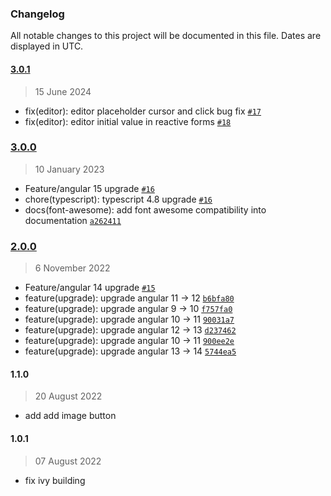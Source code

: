 ### Changelog

All notable changes to this project will be documented in this file. Dates are displayed in UTC.

#### [3.0.1](https://github.com/Raiper34/ngx-simple-text-editor/compare/3.0.0...3.0.1)

> 15 June 2024
- fix(editor): editor placeholder cursor and click bug fix [`#17`](https://github.com/Raiper34/ngx-simple-text-editor/issues/17)
- fix(editor): editor initial value in reactive forms [`#18`](https://github.com/Raiper34/ngx-simple-text-editor/issues/18)

### [3.0.0](https://github.com/Raiper34/ngx-simple-text-editor/compare/2.0.0...3.0.0)

> 10 January 2023

- Feature/angular 15 upgrade [`#16`](https://github.com/Raiper34/ngx-simple-text-editor/pull/16)
- chore(typescript): typescript 4.8 upgrade [`#16`](https://github.com/Raiper34/ngx-simple-text-editor/pull/16)
- docs(font-awesome): add font awesome compatibility into documentation [`a262411`](https://github.com/Raiper34/ngx-simple-text-editor/commit/a262411fc2313c67977807f85b1f55c8ceaea609)

### [2.0.0](https://github.com/Raiper34/ngx-simple-text-editor/compare/1.4.0...2.0.0)

> 6 November 2022

- Feature/angular 14 upgrade [`#15`](https://github.com/Raiper34/ngx-simple-text-editor/pull/15)
- feature(upgrade): upgrade angular 11 -&gt; 12 [`b6bfa80`](https://github.com/Raiper34/ngx-simple-text-editor/commit/b6bfa80b8bb94d8219ada820d24de718c245607a)
- feature(upgrade): upgrade angular 9 -&gt; 10 [`f757fa0`](https://github.com/Raiper34/ngx-simple-text-editor/commit/f757fa01809c0909d7f30c2ed81877aec50b8f05)
- feature(upgrade): upgrade angular 10 -&gt; 11 [`90031a7`](https://github.com/Raiper34/ngx-simple-text-editor/commit/90031a771efb5fef3b87b7610fdf8bc04c9cec06)
- feature(upgrade): upgrade angular 12 -&gt; 13 [`d237462`](https://github.com/Raiper34/ngx-simple-text-editor/commit/d2374620264c3b722d9622b3536e1ae7dba39739)
- feature(upgrade): upgrade angular 10 -&gt; 11 [`900ee2e`](https://github.com/Raiper34/ngx-simple-text-editor/commit/900ee2ed1a71fee4bb62adcf7a6f36ae07af362f)
- feature(upgrade): upgrade angular 13 -&gt; 14 [`5744ea5`](https://github.com/Raiper34/ngx-simple-text-editor/commit/5744ea5ca96b135a8dd57580a72702d08c671e38)

<!-- auto-changelog-above -->

#### 1.1.0

> 20 August 2022

* add add image button

#### 1.0.1

> 07 August 2022

* fix ivy building
